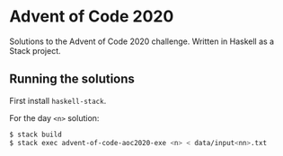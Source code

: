 # Advent of Code 2020

Solutions to the Advent of Code 2020 challenge.
Written in Haskell as a Stack project.

## Running the solutions

First install `haskell-stack`.

For the day `<n>` solution:
```sh
$ stack build
$ stack exec advent-of-code-aoc2020-exe <n> < data/input<nn>.txt
```
